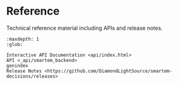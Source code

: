 # Reference

Technical reference material including APIs and release notes.

```{toctree}
:maxdepth: 1
:glob:

Interactive API Documentation <api/index.html>
API <_api/smartem_backend>
genindex
Release Notes <https://github.com/DiamondLightSource/smartem-decisions/releases>
```
